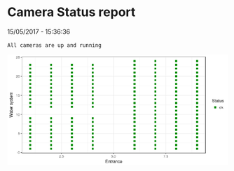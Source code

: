 Camera Status report
================
15/05/2017 - 15:36:36

    All cameras are up and running

![](camreport_files/figure-markdown_github/unnamed-chunk-2-1.png)
